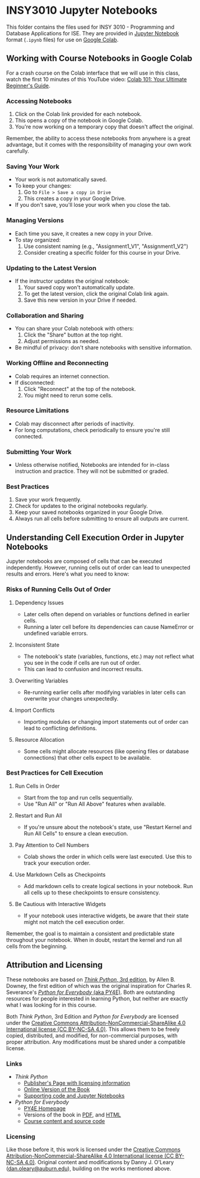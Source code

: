 # INSY3010 Jupyter Notebooks

This folder contains the files used for INSY 3010 - Programming and Database Applications for ISE. They are provided in [Jupyter Notebook](https://docs.jupyter.org/en/latest/) format (`.ipynb` files) for use on [Google Colab](https://colab.google/).

## Working with Course Notebooks in Google Colab

For a crash course on the Colab interface that we will use in this class, watch the first 10 minutes of this YouTube video: [Colab 101: Your Ultimate Beginner's Guide](https://youtu.be/Ii6gs9zADEA?si=3t0t0Vv69m3MH3K-).

### Accessing Notebooks

1. Click on the Colab link provided for each notebook.
2. This opens a copy of the notebook in Google Colab.
3. You're now working on a temporary copy that doesn't affect the original.

Remember, the ability to access these notebooks from anywhere is a great advantage, but it comes with the responsibility of managing your own work carefully.

### Saving Your Work

- Your work is not automatically saved.
- To keep your changes:
  1. Go to `File > Save a copy in Drive`
  2. This creates a copy in your Google Drive.
- If you don't save, you'll lose your work when you close the tab.

### Managing Versions

- Each time you save, it creates a new copy in your Drive.
- To stay organized:
  1. Use consistent naming (e.g., "Assignment1_V1", "Assignment1_V2")
  2. Consider creating a specific folder for this course in your Drive.

### Updating to the Latest Version

- If the instructor updates the original notebook:
  1. Your saved copy won't automatically update.
  2. To get the latest version, click the original Colab link again.
  3. Save this new version in your Drive if needed.

### Collaboration and Sharing

- You can share your Colab notebook with others:
  1. Click the "Share" button at the top right.
  2. Adjust permissions as needed.
- Be mindful of privacy: don't share notebooks with sensitive information.

### Working Offline and Reconnecting

- Colab requires an internet connection.
- If disconnected:
  1. Click "Reconnect" at the top of the notebook.
  2. You might need to rerun some cells.

### Resource Limitations

- Colab may disconnect after periods of inactivity.
- For long computations, check periodically to ensure you're still connected.

### Submitting Your Work

- Unless otherwise notified, Notebooks are intended for in-class instruction and practice. They will not be submitted or graded.

### Best Practices

1. Save your work frequently.
2. Check for updates to the original notebooks regularly.
3. Keep your saved notebooks organized in your Google Drive.
4. Always run all cells before submitting to ensure all outputs are current.

## Understanding Cell Execution Order in Jupyter Notebooks

Jupyter notebooks are composed of cells that can be executed independently. However, running cells out of order can lead to unexpected results and errors. Here's what you need to know:

### Risks of Running Cells Out of Order

1. Dependency Issues 
    - Later cells often depend on variables or functions defined in earlier cells.
    - Running a later cell before its dependencies can cause NameError or undefined variable errors.

2. Inconsistent State 
    - The notebook's state (variables, functions, etc.) may not reflect what you see in the code if cells are run out of order.
    - This can lead to confusion and incorrect results.

3. Overwriting Variables 
    - Re-running earlier cells after modifying variables in later cells can overwrite your changes unexpectedly.

4. Import Conflicts 
    - Importing modules or changing import statements out of order can lead to conflicting definitions.

5. Resource Allocation 
    - Some cells might allocate resources (like opening files or database connections) that other cells expect to be available.

### Best Practices for Cell Execution

1. Run Cells in Order 
    - Start from the top and run cells sequentially.
    - Use "Run All" or "Run All Above" features when available.

2. Restart and Run All 
    - If you're unsure about the notebook's state, use "Restart Kernel and Run All Cells" to ensure a clean execution.

3. Pay Attention to Cell Numbers 
    - Colab shows the order in which cells were last executed. Use this to track your execution order.

4. Use Markdown Cells as Checkpoints 
    - Add markdown cells to create logical sections in your notebook. Run all cells up to these checkpoints to ensure consistency.

5. Be Cautious with Interactive Widgets 
    - If your notebook uses interactive widgets, be aware that their state might not match the cell execution order.

Remember, the goal is to maintain a consistent and predictable state throughout your notebook. When in doubt, restart the kernel and run all cells from the beginning.

## Attribution and Licensing

These notebooks are based on [*Think Python*, 3rd edition](https://greenteapress.com/wp/think-python-3rd-edition), by Allen B. Downey, the first edition of which was the original inspiration for Charles R. Severance's [*Python for Everybody* (aka PY4E)](https://py4e.com). Both are outstanding resources for people interested in learning Python, but neither are exactly what I was looking for in this course.

Both *Think Python*, 3rd Edition and *Python for Everybody* are licensed under the [Creative Commons Attribution-NonCommercial-ShareAlike 4.0 International license (CC BY-NC-SA 4.0)](https://creativecommons.org/licenses/by-nc-sa/4.0/). This allows them to be freely copied, distributed, and modified, for non-commercial purposes, with proper attribution. Any modifications must be shared under a compatible license.

### Links

- *Think Python*
    - [Publisher's Page with licensing information](https://greenteapress.com/wp/think-python-3rd-edition/)
    - [Online Version of the Book](https://allendowney.github.io/ThinkPython/)
    - [Supporting code and Jupyter Notebooks](https://github.com/AllenDowney/ThinkPython/tree/v3)
- *Python for Everybody*
    - [PY4E Homepage](https://py4e.com)
    - Versions of the book in [PDF](http://do1.dr-chuck.com/pythonlearn/EN_us/pythonlearn.pdf), and [HTML](https://www.py4e.com/html3)
    - [Course content and source code](https://github.com/csev/py4e)

### Licensing

Like those before it, this work is licensed under the [Creative Commons Attribution-NonCommercial-ShareAlike 4.0 International license (CC BY-NC-SA 4.0)](https://creativecommons.org/licenses/by-nc-sa/4.0/). Original content and modifications by Danny J. O'Leary ([dan.oleary@auburn.edu](mailto:djo0008@auburn.edu)), building on the works mentioned above.

